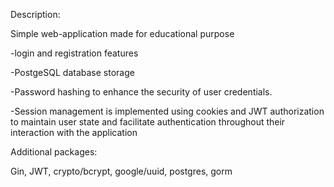 

Description:

Simple web-application made for educational purpose


-login and registration features

-PostgeSQL database storage

-Password hashing to enhance the security of user credentials.

-Session management is implemented using cookies and JWT authorization to maintain user state and facilitate authentication throughout their interaction with the application


Additional packages:

Gin, JWT, crypto/bcrypt, google/uuid, postgres, gorm


